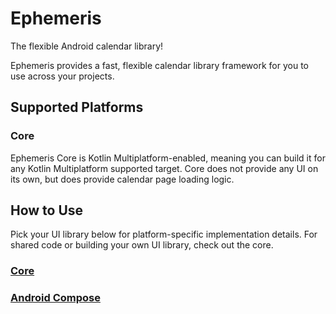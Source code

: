 # Ephemeris

The flexible Android calendar library!

Ephemeris provides a fast, flexible calendar library framework for you to use across your projects.

## Supported Platforms

### Core

Ephemeris Core is Kotlin Multiplatform-enabled, meaning you can build it for any Kotlin Multiplatform supported target.
Core does not provide any UI on its own, but does provide calendar page loading logic.

## How to Use

Pick your UI library below for platform-specific implementation details. For shared code or building your own UI library, check out the core.

### [Core](https://github.com/boswelja/Ephemeris/tree/main/core/README.md)

### [Android Compose](https://github.com/boswelja/Ephemeris/tree/main/android-compose/README.md)
